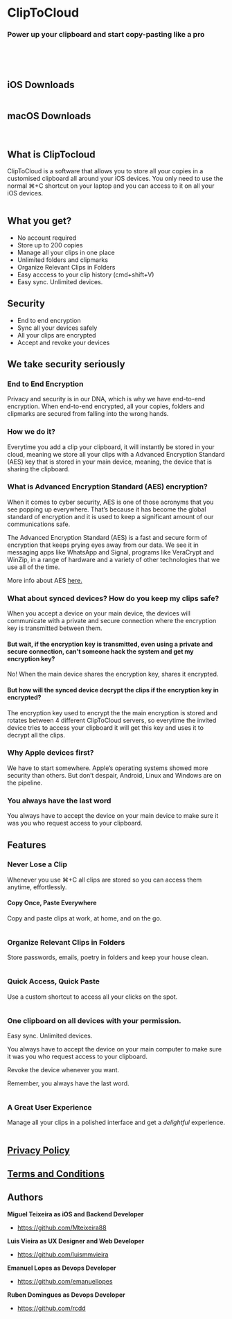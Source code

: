# ClipToCloud
### Power up your clipboard and start copy-pasting like a pro

<img alt="" src="https://img.shields.io/badge/IOS-%5E13-red"> <img alt="" src="https://img.shields.io/badge/beta-1.0_Beta_1-green"> <img alt="" src="https://img.shields.io/badge/AppStore-Waiting_for_Review-yellow">

<img alt="" src="https://img.shields.io/badge/macOS-%5E10.14-red"> <img alt="" src="https://img.shields.io/badge/beta-1.2_Beta_2-green"> <img alt="" src="https://img.shields.io/badge/AppStore-1.1-green">

## iOS Downloads

<a href="https://www.cliptocloud.com/download/Clip-To-Cloud-iOS.ipa"><img alt="" src="/betaButton_2.png"></a>


## macOS Downloads

<a href="https://www.cliptocloud.com/download/CliptoCloud-1.2-BETA-2.dmg"><img alt="" src="/betaButton_2.png"></a> <a href="https://apps.apple.com/pt/app/id1486079413"><img alt="" src="/appStoreButton_2.png"></a>



## What is ClipTocloud

ClipToCloud is a software that allows you to store all your copies in a customised clipboard all around your iOS devices. You only need to use the normal ⌘+C shortcut on your laptop and you can access to it on all your iOS devices.

<img alt="" src="/intro.gif">

## What you get?
* No account required
* Store up to 200 copies
* Manage all your clips in one place
* Unlimited folders and clipmarks
* Organize Relevant Clips in Folders
* Easy acccess to your clip history (cmd+shift+V)
* Easy sync. Unlimited devices.

## Security
* End to end encryption
* Sync all your devices safely
* All your clips are encrypted
* Accept and revoke your devices

## We take security seriously

### End to End Encryption

Privacy and security is in our DNA, which is why we have end-to-end encryption. When end-to-end encrypted, all your copies, folders and clipmarks are secured from falling into the wrong hands.

### How we do it?

Everytime you add a clip your clipboard, it will instantly be stored in your cloud, meaning we store all your clips with a Advanced Encryption Standard (AES) key that is stored in your main device, meaning, the device that is sharing the clipboard.

### What is Advanced Encryption Standard (AES) encryption?

When it comes to cyber security, AES is one of those acronyms that you see popping up everywhere. That’s because it has become the global standard of encryption and it is used to keep a significant amount of our communications safe.

The Advanced Encryption Standard (AES) is a fast and secure form of encryption that keeps prying eyes away from our data. We see it in messaging apps like WhatsApp and Signal, programs like VeraCrypt and WinZip, in a range of hardware and a variety of other technologies that we use all of the time.

More info about AES [here.](https://www.comparitech.com/blog/information-security/what-is-aes-encryption/)

### What about synced devices? How do you keep my clips safe?

When you accept a device on your main device, the devices will communicate with a private and secure connection where the encryption key is transmitted between them.

#### But wait, if the encryption key is transmitted, even using a private and secure connection, can't someone hack the system and get my encryption key?

No! When the main device shares the encryption key, shares it encrypted.

#### But how will the synced device decrypt the clips if the encryption key in encrypted?

The encryption key used to encrypt the the main encryption is stored and rotates between 4 different ClipToCloud servers, so everytime the invited device tries to access your clipboard it will get this key and uses it to decrypt all the clips.

### Why Apple devices first?

We have to start somewhere. Apple’s operating systems  showed more security than others. But don’t despair, Android, Linux and Windows are on the pipeline.

### You always have the last word

You always have to accept the device on your main device to make sure it was you who request access to your clipboard.

## Features

### Never Lose a Clip

Whenever you use ⌘+C all clips are stored so you can access them anytime, effortlessly.

#### Copy Once, Paste Everywhere

Copy and paste clips at work, at home, and on the go.

<img alt="" src="/clipboard.gif">

### Organize Relevant Clips in Folders

Store passwords, emails, poetry in folders and keep your house clean.

<img alt="" src="/folder.gif">

### Quick Access, Quick Paste

Use a custom shortcut to access all your clicks on the spot.

<img alt="" src="/shortcut-v.jpg">

### One clipboard on all devices with your permission.

Easy sync. Unlimited devices.

You always have to accept the device on your main computer to make sure it was you who request access to your clipboard.

Revoke the device whenever you want.

Remember, you always have the last word.

<img alt="" src="/syncing_store.gif">


### A Great User Experience

Manage all your clips in a polished interface and get a *delightful*  experience.

<img alt="" src="./c2c_intro_3.gif">

## [Privacy Policy](https://github.com/Mteixeira88/Clip-To-Cloud/blob/master/privacy-policy.md)

## [Terms and Conditions](https://github.com/Mteixeira88/Clip-To-Cloud/blob/master/terms.md)

## Authors
**Miguel Teixeira as iOS and Backend Developer**
* <https://github.com/Mteixeira88>

**Luis Vieira as UX Designer and Web Developer**
* <https://github.com/luismmvieira>

**Emanuel Lopes as Devops Developer**
* <https://github.com/emanuellopes>

**Ruben Domingues as Devops Developer**
* <https://github.com/rcdd>
